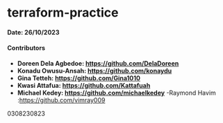 # terraform-practice

#### Date: 26/10/2023

#### Contributors
- **Doreen Dela Agbedoe: https://github.com/DelaDoreen**
- **Konadu Owusu-Ansah: https://github.com/konaydu**
- **Gina Tetteh: https://github.com/Gina1010**
- **Kwasi Attafua: https://github.com/Kattafuah**
- **Michael Kedey: https://github.com/michaelkedey**
-Raymond Havim :https://github.com/vimray009

0308230823
